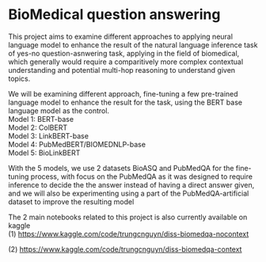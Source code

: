 # BioMedical question answering

This project aims to examine different approaches to applying neural language model to enhance the result of the natural language inference task of yes-no question-asnwering task, applying in the field of biomedical, which generally would require a comparitively more complex contextual understanding and potential multi-hop reasoning to understand given topics.    

We will be examining different approach, fine-tuning a few pre-trained language model to enhance the result for the task, using the BERT base language model as the control.    
Model 1: BERT-base  
Model 2: ColBERT  
Model 3: LinkBERT-base  
Model 4: PubMedBERT/BIOMEDNLP-base  
Model 5: BioLinkBERT  

With the 5 models, we use 2 datasets BioASQ and PubMedQA for the fine-tuning process, with focus on the PubMedQA as it was designed to require inference to decide the the answer instead of having a direct answer given, and we will also be experimenting using a part of the PubMedQA-artificial dataset to improve the resulting model  

The 2 main notebooks related to this project is also currently available on kaggle   
(1) https://www.kaggle.com/code/trungcnguyn/diss-biomedqa-nocontext  
 
(2) https://www.kaggle.com/code/trungcnguyn/diss-biomedqa-context    
